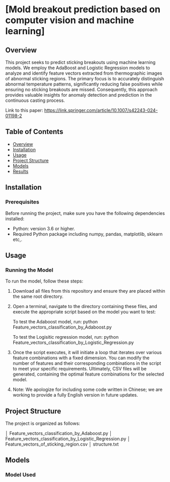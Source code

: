 # [Mold breakout prediction based on computer vision and machine learning]

## Overview
This project seeks to predict sticking breakouts using machine learning models. We employ the AdaBoost and Logistic Regression models to analyze and identify feature vectors extracted from thermographic images of abnormal sticking regions. The primary focus is to accurately distinguish abnormal temperature patterns, significantly reducing false positives while ensuring no sticking breakouts are missed. Consequently, this approach provides valuable insights for anomaly detection and prediction in the continuous casting process.

Link to this paper: https://link.springer.com/article/10.1007/s42243-024-01198-2

## Table of Contents
- [Overview](#overview)
- [Installation](#installation)
- [Usage](#usage)
- [Project Structure](#project-structure)
- [Models](#models)
- [Results](#results)

## Installation
### Prerequisites
Before running the project, make sure you have the following dependencies installed:

- Python: version 3.6 or higher.
- Required Python package including numpy, pandas, matplotlib, sklearn etc,.


## Usage
### Running the Model
To run the model, follow these steps:

1. Download all files from this repository and ensure they are placed within the same root directory.

2. Open a terminal, navigate to the directory containing these files, and execute the appropriate script based on the model you want to test:

    To test the Adaboost model, run: python Feature_vectors_classification_by_Adaboost.py

    To test the Logisitic regression model, run: python Feature_vectors_classification_by_Logistic_Regression.py

3. Once the script executes, it will initiate a loop that iterates over various feature combinations with a fixed dimension. You can modify the number of features and their corresponding combinations in the script to meet your specific requirements. Ultimately, CSV files will be generated, containing the optimal feature combinations for the selected model.

4. Note: We apologize for including some code written in Chinese; we are working to provide a fully English version in future updates.

## Project Structure
The project is organized as follows:

│  Feature_vectors_classification_by_Adaboost.py
│  Feature_vectors_classification_by_Logistic_Regression.py
│  Feature_vectors_of_sticking_region.csv
│  structure.txt

## Models
### Model Used
